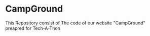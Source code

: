 # CampGround
This Repository consist of The code of our website "CampGround" preapred for Tech-A-Thon
